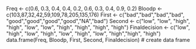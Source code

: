 Freq <- c(0.6, 0.3, 0.4, 0.4, 0.2, 0.6, 0.3, 0.4, 0.9, 0.2)
Bloodp <- c(103,87,32,42,59,109,78,205,135,176)
First <- c("bad","bad","bad","bad", "good","good","good","good","NA","bad") 
Second <- c("low", "low", "high", "high", "low", "low", "high", "high", "high", "high")
Finaldecision  <- c("low", "high", "low", "high", "low", "high", "low", "high","high", "high")
data.frame(Freq, Bloodp, First, Second, Finaldecision) # create data frame
